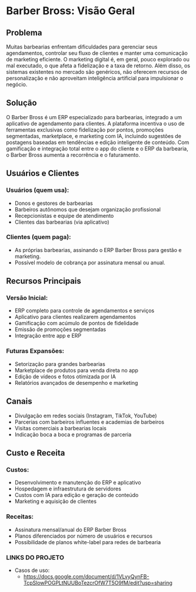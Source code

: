 # Barber Bross: Visão Geral

## Problema
Muitas barbearias enfrentam dificuldades para gerenciar seus agendamentos, controlar seu fluxo de clientes e manter uma comunicação de marketing eficiente.
O marketing digital é, em geral, pouco explorado ou mal executado, o que afeta a fidelização e a taxa de retorno. Além disso, os sistemas existentes no mercado são genéricos, não oferecem recursos de personalização e não aproveitam inteligência artificial para impulsionar o negócio.

## Solução
O Barber Bross é um ERP especializado para barbearias, integrado a um aplicativo de agendamento para clientes.
A plataforma incentiva o uso de ferramentas exclusivas como fidelização por pontos, promoções segmentadas, marketplace, e marketing com IA, incluindo sugestões de postagens baseadas em tendências e edição inteligente de conteúdo.
Com gamificação e integração total entre o app do cliente e o ERP da barbearia, o Barber Bross aumenta a recorrência e o faturamento.

## Usuários e Clientes
### Usuários (quem usa):
- Donos e gestores de barbearias
- Barbeiros autônomos que desejam organização profissional
- Recepcionistas e equipe de atendimento
- Clientes das barbearias (via aplicativo)

### Clientes (quem paga):
- As próprias barbearias, assinando o ERP Barber Bross para gestão e marketing.
- Possível modelo de cobrança por assinatura mensal ou anual.

## Recursos Principais
### Versão Inicial:
- ERP completo para controle de agendamentos e serviços
- Aplicativo para clientes realizarem agendamentos
- Gamificação com acúmulo de pontos de fidelidade
- Emissão de promoções segmentadas
- Integração entre app e ERP

### Futuras Expansões:
- Setorização para grandes barbearias
- Marketplace de produtos para venda direta no app
- Edição de vídeos e fotos otimizada por IA
- Relatórios avançados de desempenho e marketing
  
## Canais
- Divulgação em redes sociais (Instagram, TikTok, YouTube)
- Parcerias com barbeiros influentes e academias de barbeiros
- Visitas comerciais a barbearias locais
- Indicação boca a boca e programas de parceria

## Custo e Receita
### Custos:
- Desenvolvimento e manutenção do ERP e aplicativo
- Hospedagem e infraestrutura de servidores
- Custos com IA para edição e geração de conteúdo
- Marketing e aquisição de clientes

### Receitas:
- Assinatura mensal/anual do ERP Barber Bross
- Planos diferenciados por número de usuários e recursos
- Possibilidade de planos white-label para redes de barbearia

### LINKS DO PROJETO
- Casos de uso: 
  - https://docs.google.com/document/d/1VLvyQynFB-TcpSlowPOGPLtNUUBoTezcrOfW7T5O9fM/edit?usp=sharing
